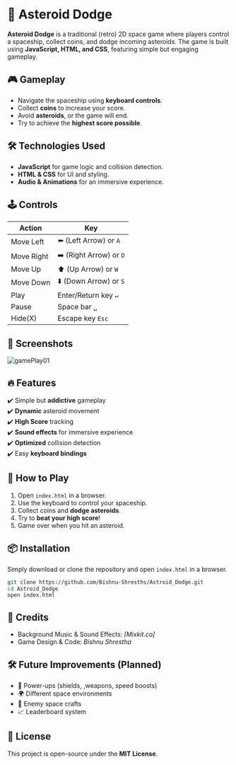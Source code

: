 # 🚀 Asteroid Dodge

**Asteroid Dodge** is a traditional (retro) 2D space game where players control a spaceship, collect coins, and dodge incoming asteroids. The game is built using **JavaScript, HTML, and CSS**, featuring simple but engaging gameplay.

## 🎮 Gameplay
- Navigate the spaceship using **keyboard controls**.
- Collect **coins** to increase your score.
- Avoid **asteroids**, or the game will end.
- Try to achieve the **highest score possible**.

## 🛠️ Technologies Used
- **JavaScript** for game logic and collision detection.
- **HTML & CSS** for UI and styling.
- **Audio & Animations** for an immersive experience.

## 🕹️ Controls
| Action | Key |
|--------|-----|
| Move Left | ⬅️ (Left Arrow) or `A` |
| Move Right | ➡️ (Right Arrow) or `D` |
| Move Up | ⬆️ (Up Arrow) or `W` |
| Move Down | ⬇️ (Down Arrow) or `S` |
| Play |Enter/Return key `↵` |
| Pause |Space bar `␣` |
| Hide(X) |Escape key `Esc` |


## 📸 Screenshots
![gamePlay01](https://github.com/user-attachments/assets/30647f39-065a-4be9-b440-6378eef221c9)


## 🔥 Features
✔️ Simple but **addictive** gameplay  
✔️ **Dynamic** asteroid movement  
✔️ **High Score** tracking  
✔️ **Sound effects** for immersive experience  
✔️ **Optimized** collision detection  
✔️ Easy **keyboard bindings** 

## 🚀 How to Play
1. Open `index.html` in a browser.
2. Use the keyboard to control your spaceship.
3. Collect coins and **dodge asteroids**.
4. Try to **beat your high score**!
5. Game over when you hit an asteroid.

## 📦 Installation
Simply download or clone the repository and open `index.html` in a browser.

```sh
git clone https://github.com/Bishnu-Shresths/Astroid_Dodge.git
cd Astroid_Dodge
open index.html
```

## 🎵 Credits
- Background Music & Sound Effects: _[Mixkit.co]_  
- Game Design & Code: _Bishnu Shrestha_

## 🛠️ Future Improvements (Planned)
- 🚀 Power-ups (shields, ,weapons, speed boosts)  
- 🌍 Different space environments
- 👾 Enemy space crafts
- 📈 Leaderboard system  

## 📜 License
This project is open-source under the **MIT License**.
